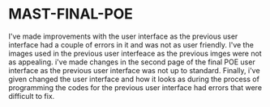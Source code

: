 # MAST-FINAL-POE
I've made improvements with the user interface as the previous user interface had a couple of errors in it and was not as user friendly.
I've the images used in the previous user interfeace as the previous imges were not as appealing.
i've made changes in the second page of the final POE user interface as the previous user interface was not up to standard.
Finally, i've given changed the user interface and how it looks as during the process of programming the codes for the previous user interface had errors that were difficult to fix.
